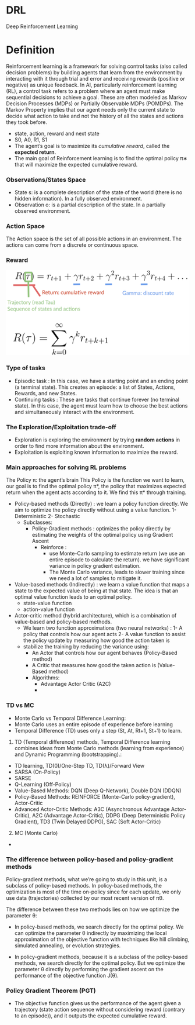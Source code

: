 # DRL
Deep Reinforcement Learning

# Definition
Reinforcement learning is a framework for solving control tasks (also called decision problems) by building agents that learn from the environment by interacting with it through trial and error and receiving rewards (positive or negative) as unique feedback.
In AI, particularly reinforcement learning (RL), a control task refers to a problem where an agent must make sequential decisions to achieve a goal. These are often modeled as Markov Decision Processes (MDPs) or Partially Observable MDPs (POMDPs).
The Markov Property implies that our agent needs only the current state to decide what action to take and not the history of all the states and actions they took before.

- state, action, reward and next state
- S0, A0, R1, S1
- The agent’s goal is to maximize its *cumulative reward*, called the **expected return**.
- The main goal of Reinforcement learning is to find the optimal policy π∗ that will maximize the expected cumulative reward.

### Observations/States Space
- State s: is a complete description of the state of the world (there is no hidden information). In a fully observed environment.
- Observation o: is a partial description of the state. In a partially observed environment.

### Action Space
The Action space is the set of all possible actions in an environment. The actions can come from a discrete or continuous space.

### Reward
![pics/Reward.jpg](https://github.com/mohammadkad/DRL/blob/main/pics/rewards.jpg)

### Type of tasks
- Episodic task : In this case, we have a starting point and an ending point (a terminal state). This creates an episode: a list of States, Actions, Rewards, and new States.
- Continuing tasks : These are tasks that continue forever (no terminal state). In this case, the agent must learn how to choose the best actions and simultaneously interact with the environment.

### The Exploration/Exploitation trade-off
- Exploration is exploring the environment by trying **random actions** in order to find more information about the environment.
- Exploitation is exploiting known information to maximize the reward.

### Main approaches for solving RL problems
The Policy π: the agent’s brain
This Policy is the function we want to learn, our goal is to find the optimal policy π*, the policy that maximizes expected return when the agent acts according to it. We find this π* through training.

- Policy-based methods (Directly) : we learn a policy function directly. We aim to optimize the policy directly without using a value function.
  1- Deterministic
  2- Stochastic
  - Subclasses:
    - Policy-Gradient methods : optimizes the policy directly by estimating the weights of the optimal policy using Gradient Ascent
      - Reinforce :
        - use Monte-Carlo sampling to estimate return (we use an entire episode to calculate the return). we have significant variance in policy gradient estimation.
        - The Monte Carlo variance, leads to slower training since we need a lot of samples to mitigate it.
- Value-based methods (Indirectly) : we learn a value function that maps a state to the expected value of being at that state. The idea is that an optimal value function leads to an optimal policy.
  - state-value function
  - action-value function
- Actor-critic method (hybrid architecture), which is a combination of value-based and policy-based methods.
  - We learn two function approximations (two neural networks) : 1- A policy that controls how our agent acts 2- A value function to assist the policy update by measuring how good the action taken is
  - stabilize the training by reducing the variance using:
    - An Actor that controls how our agent behaves (Policy-Based method)
    - A Critic that measures how good the taken action is (Value-Based method)
    - Algorithms:
      -  Advantage Actor Critic (A2C)
      -  

### TD vs MC
- Monte Carlo vs Temporal Difference Learning:
- Monte Carlo uses an entire episode of experience before learning
- Temporal Difference (TD) uses only a step (St, At, Rt+1, St+1) to learn.
1. TD (Temporal difference) methods, Temporal Difference learning combines ideas from Monte Carlo methods (learning from experience) and Dynamic Programming (bootstrapping).:
 - TD learning, TD(0)/One-Step TD, TD(λ)/Forward View
 - SARSA (On-Policy)
 - SARSE
 - Q-Learning (Off-Policy)
 - Value-Based Methods: DQN (Deep Q-Network), Double DQN (DDQN)
 - Policy-Based Methods: REINFORCE (Monte-Carlo policy-gradient), Actor-Critic
 - Advanced Actor-Critic Methods: A3C (Asynchronous Advantage Actor-Critic), A2C (Advantage Actor-Critic), DDPG (Deep Deterministic Policy Gradient), TD3 (Twin Delayed DDPG), SAC (Soft Actor-Critic)
2. MC (Monte Carlo)
 - 

### The difference between policy-based and policy-gradient methods
Policy-gradient methods, what we’re going to study in this unit, is a subclass of policy-based methods. In policy-based methods, the optimization is most of the time on-policy since for each update, we only use data (trajectories) collected by our most recent version of πθ.

The difference between these two methods lies on how we optimize the parameter θ:

- In policy-based methods, we search directly for the optimal policy. We can optimize the parameter
θ indirectly by maximizing the local approximation of the objective function with techniques like hill climbing, simulated annealing, or evolution strategies.

- In policy-gradient methods, because it is a subclass of the policy-based methods, we search directly for the optimal policy. But we optimize the parameter
θ directly by performing the gradient ascent on the performance of the objective function J(θ).

### Policy Gradient Theorem (PGT)
- The objective function gives us the performance of the agent given a trajectory (state action sequence without considering reward (contrary to an episode)), and it outputs the expected cumulative reward.

